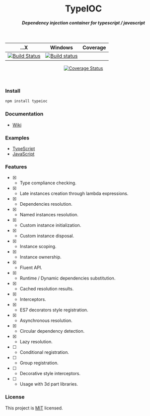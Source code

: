 <h1 align="center">TypeIOC</h1>
<h5 align="center">
Dependency injection container for typescript / javascript
</h5>

<br/>

<div align="center">

...X | Windows | Coverage
---- | --------|---------
[![Build Status](https://travis-ci.org/typeioc/typeioc.svg?branch=master)](https://travis-ci.org/typeioc/typeioc)|[![Build status](https://ci.appveyor.com/api/projects/status/syvw7sg5p9qlg2pd/branch/master?svg=true)](https://ci.appveyor.com/project/maxgherman/typeioc/branch/master)|
[![Coverage Status](https://coveralls.io/repos/github/typeioc/typeioc/badge.svg)](https://coveralls.io/github/typeioc/typeioc??branch=master)
</div>

<br/>

### Install

```sh
npm install typeioc
```

### Documentation
- [Wiki](https://github.com/typeioc/typeioc/wiki)

### Examples
- [TypeScript](https://github.com/typeioc/examples-ts)
- [JavaScript](https://github.com/typeioc/examples-js)

### Features

- [x] - Type compliance checking.
- [x] - Late instances creation through lambda expressions.
- [x] - Dependencies resolution.
- [x] - Named instances resolution.
- [x] - Custom instance initialization.
- [x] - Custom instance disposal.
- [x] - Instance scoping.
- [x] - Instance ownership.
- [x] - Fluent API.
- [x] - Runtime / Dynamic dependencies substitution.
- [x] - Cached resolution results.
- [x] - Interceptors.
- [x] - ES7 decorators style registration.
- [x] - Asynchronous resolution.
- [x] - Circular dependency detection.
- [x] - Lazy resolution.
- [ ] - Conditional registration.
- [ ] - Group registration.
- [ ] - Decorative style interceptors.
- [ ] - Usage with 3d part libraries.


### License

This project is [MIT](https://github.com/typeioc/typeioc/blob/master/LICENSE) licensed.
